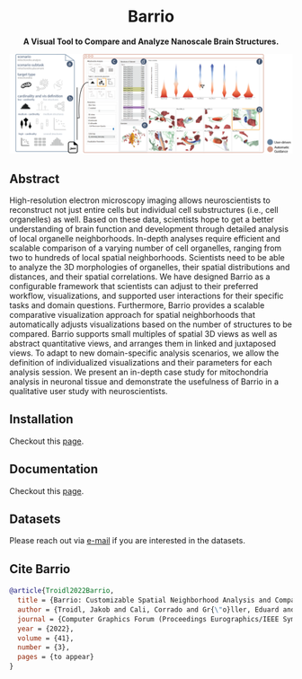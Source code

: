 <h1 align="center">
  Barrio
</h1>

<div align="center">
  
  **A Visual Tool to Compare and Analyze Nanoscale Brain Structures.**
  
</div>

<div id="teaser" align="center">
  
  ![UI](doc/images/teaser.png)
  
</div>

## Abstract
High-resolution electron microscopy imaging allows neuroscientists to reconstruct not just entire cells but individual cell substructures (i.e., cell organelles) as well. Based on these data, scientists hope to get a better understanding of brain function and development through detailed analysis of local organelle neighborhoods. In-depth analyses require efficient and scalable comparison of a varying number of cell organelles, ranging from two to hundreds of local spatial neighborhoods. Scientists need to be able to analyze the 3D morphologies of organelles, their spatial distributions and distances, and their spatial correlations. We have designed Barrio as a configurable framework that scientists can adjust to their preferred workflow, visualizations, and supported user interactions for their specific tasks and domain questions. Furthermore, Barrio provides a scalable comparative visualization approach for spatial neighborhoods that automatically adjusts visualizations based on the number of structures to be compared. Barrio supports small multiples of spatial 3D views as well as abstract quantitative views, and arranges them in linked and juxtaposed views. To adapt to new domain-specific analysis scenarios, we allow the definition of individualized visualizations and their parameters for each analysis session. We present an in-depth case study for mitochondria analysis in neuronal tissue and demonstrate the usefulness of Barrio in a qualitative user study with neuroscientists.

## Installation
Checkout this [page](https://github.com/jakobtroidl/Barrio/wiki/Getting-Started).

## Documentation
Checkout this [page](https://github.com/jakobtroidl/Barrio/wiki).

## Datasets
Please reach out via [e-mail](mailto:jtroidl@g.harvard.edu) if you are interested in the datasets.

## Cite Barrio
```bibtex
@article{Troidl2022Barrio,
  title = {Barrio: Customizable Spatial Neighborhood Analysis and Comparison for Nanoscale Brain Structures},
  author = {Troidl, Jakob and Cali, Corrado and Gr{\"o}ller, Eduard and Pfister, Hanspeter and Hadwiger, Markus and Beyer, Johanna},
  journal = {Computer Graphics Forum (Proceedings Eurographics/IEEE Symposium on Visualization, Eurovis 2022},
  year = {2022},
  volume = {41},
  number = {3},
  pages = {to appear}
}
```



